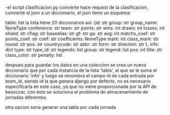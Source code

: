 
-el script clasificacion.py convierte hace request de la clasificacion, convierte el json a un diccionario, el json tiene un esquema:

table: list
    la lista tiene 20 diccionarios asi:
    {id: str
    group: str
    group_name: NoneType
    conference: str
    team: str
    points: str
    wins: int
    draws: int
    losses: int
    shield: str
    cflag: str
    basealias: str
    gf: str
    ga: str
    avg: int
    matchs_coef: str
    points_coef: str
    coef: str
    coefficients: NoneType
    mark: int
    class_mark: str
    round: str
    pos: str
    countrycode: str
    abbr: str
    form: str
    direction: str
    },
info: dict
    type: str
    type_id: str
legends: list
    group: str
    legend: list
        pos: int
        title: str
        class_color: str
    penalty: list

despues para guardar los datos en una coleccion se crea un nuevo diccionario que por cada instancia de la lista 'tabla', al que se le suma el diccionario 'info' y luego se renombra el campo id de cada entrada por team_id, siendo id la que genera django por defecto, no es necesario especificarla en este caso, ya que no viene proporcionada por la API de besoccer, con esto se soluciona el problema de almacenamiento de jornadas diferentes.

otra opcion seria generar una tabla por cada jornada

